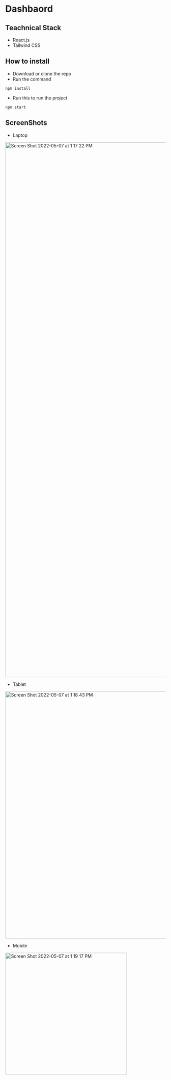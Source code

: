 # Dashbaord

## Teachnical Stack
* React.js
* Tailwind CSS

## How to install
* Download or clone the repo
* Run the command
```
npm install
```
* Run this to run the project
```
npm start
```


## ScreenShots

* Laptop

<img width="1678" alt="Screen Shot 2022-05-07 at 1 17 22 PM" src="https://user-images.githubusercontent.com/57568263/167244140-ccb096c0-6b6a-4f90-b69b-98326be5dd5f.png">

* Tablet 

<img width="775" alt="Screen Shot 2022-05-07 at 1 18 43 PM" src="https://user-images.githubusercontent.com/57568263/167244162-80357b03-5ec4-42bd-a2de-763038f51b00.png">

* Mobile
<img width="382" alt="Screen Shot 2022-05-07 at 1 19 17 PM" src="https://user-images.githubusercontent.com/57568263/167244183-f91d1ede-0a77-46a5-955f-08fd65b656d2.png">

